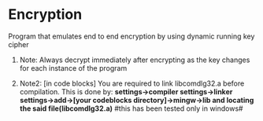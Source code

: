# Encryption
  Program that emulates end to end encryption by using dynamic running key cipher

   1. Note:
        Always decrypt immediately after encrypting as the key changes for each instance of the program
    
   2. Note2:
    [in code blocks] You are required to link libcomdlg32.a before compilation. This is done by:
     **settings->compiler settings->linker settings->add->[your codeblocks directory]->mingw->lib and locating the said                       file(libcomdlg32.a)**
     #this has been tested only in windows#
